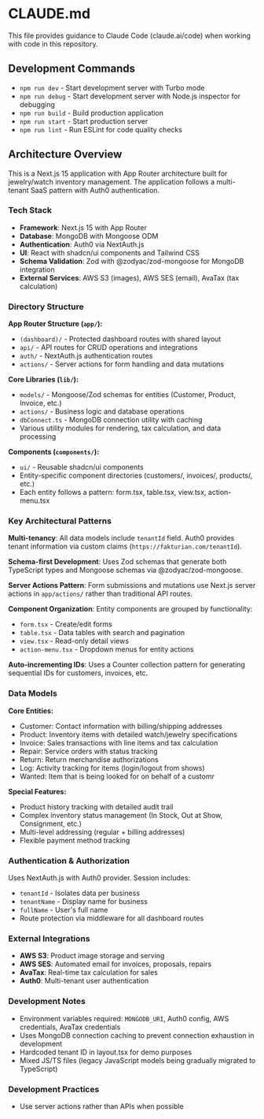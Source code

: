 # CLAUDE.md

This file provides guidance to Claude Code (claude.ai/code) when working with code in this repository.

## Development Commands

- `npm run dev` - Start development server with Turbo mode
- `npm run debug` - Start development server with Node.js inspector for debugging
- `npm run build` - Build production application
- `npm run start` - Start production server
- `npm run lint` - Run ESLint for code quality checks

## Architecture Overview

This is a Next.js 15 application with App Router architecture built for jewelry/watch inventory management. The application follows a multi-tenant SaaS pattern with Auth0 authentication.

### Tech Stack
- **Framework**: Next.js 15 with App Router
- **Database**: MongoDB with Mongoose ODM
- **Authentication**: Auth0 via NextAuth.js
- **UI**: React with shadcn/ui components and Tailwind CSS
- **Schema Validation**: Zod with @zodyac/zod-mongoose for MongoDB integration
- **External Services**: AWS S3 (images), AWS SES (email), AvaTax (tax calculation)

### Directory Structure

**App Router Structure (`app/`):**
- `(dashboard)/` - Protected dashboard routes with shared layout
- `api/` - API routes for CRUD operations and integrations
- `auth/` - NextAuth.js authentication routes
- `actions/` - Server actions for form handling and data mutations

**Core Libraries (`lib/`):**
- `models/` - Mongoose/Zod schemas for entities (Customer, Product, Invoice, etc.)
- `actions/` - Business logic and database operations
- `dbConnect.ts` - MongoDB connection utility with caching
- Various utility modules for rendering, tax calculation, and data processing

**Components (`components/`):**
- `ui/` - Reusable shadcn/ui components
- Entity-specific component directories (customers/, invoices/, products/, etc.)
- Each entity follows a pattern: form.tsx, table.tsx, view.tsx, action-menu.tsx

### Key Architectural Patterns

**Multi-tenancy**: All data models include `tenantId` field. Auth0 provides tenant information via custom claims (`https://fakturian.com/tenantId`).

**Schema-first Development**: Uses Zod schemas that generate both TypeScript types and Mongoose schemas via @zodyac/zod-mongoose.

**Server Actions Pattern**: Form submissions and mutations use Next.js server actions in `app/actions/` rather than traditional API routes.

**Component Organization**: Entity components are grouped by functionality:
- `form.tsx` - Create/edit forms
- `table.tsx` - Data tables with search and pagination
- `view.tsx` - Read-only detail views
- `action-menu.tsx` - Dropdown menus for entity actions

**Auto-incrementing IDs**: Uses a Counter collection pattern for generating sequential IDs for customers, invoices, etc.

### Data Models

**Core Entities:**
- Customer: Contact information with billing/shipping addresses
- Product: Inventory items with detailed watch/jewelry specifications
- Invoice: Sales transactions with line items and tax calculation
- Repair: Service orders with status tracking
- Return: Return merchandise authorizations
- Log: Activity tracking for items (login/logout from shows)
- Wanted: Item that is being looked for on behalf of a customr

**Special Features:**
- Product history tracking with detailed audit trail
- Complex inventory status management (In Stock, Out at Show, Consignment, etc.)
- Multi-level addressing (regular + billing addresses)
- Flexible payment method tracking

### Authentication & Authorization

Uses NextAuth.js with Auth0 provider. Session includes:
- `tenantId` - Isolates data per business
- `tenantName` - Display name for business
- `fullName` - User's full name
- Route protection via middleware for all dashboard routes

### External Integrations

- **AWS S3**: Product image storage and serving
- **AWS SES**: Automated email for invoices, proposals, repairs
- **AvaTax**: Real-time tax calculation for sales
- **Auth0**: Multi-tenant user authentication

### Development Notes

- Environment variables required: `MONGODB_URI`, Auth0 config, AWS credentials, AvaTax credentials
- Uses MongoDB connection caching to prevent connection exhaustion in development
- Hardcoded tenant ID in layout.tsx for demo purposes
- Mixed JS/TS files (legacy JavaScript models being gradually migrated to TypeScript)

### Development Practices

- Use server actions rather than APIs when possible